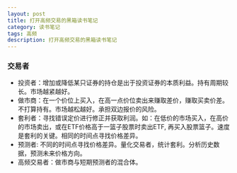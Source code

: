 ```yaml
---
layout: post
title: 打开高频交易的黑箱读书笔记
category: 读书笔记
tags: 高频
description: 打开高频交易的黑箱读书笔记
---
```


### 交易者

- 投资者：增加或降低某只证券的持仓是出于投资证券的本质利益。持有周期较长。市场越紧越好。
- 做市商：在一个价位上买入，在高一点价位卖出来赚取差价，赚取买卖价差。不打算持有。市场越松越好。承担双边报价的风险。
- 套利者：寻找错误定价进行修正并获取利润。如：在低价的市场买入，在高价的市场卖出，或在ETF价格高于一篮子股票时卖出ETF, 再买入股票篮子。速度是套利的关键。相同的时间点寻找价格差异。
- 预测者: 不同的时间点寻找价格差异。量化交易者，统计套利。分析历史数据，预测未来价格方向。
- 高频交易者：做市商与短期预测者的混合体。



